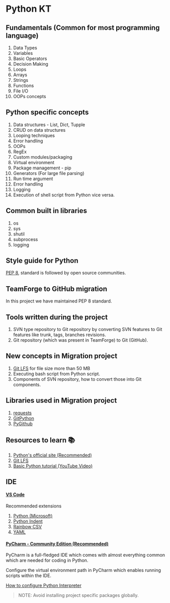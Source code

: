 # Python KT

## Fundamentals (Common for most programming language)

1. Data Types
2. Variables
3. Basic Operators
4. Decision Making
5. Loops
6. Arrays
7. Strings
8. Functions
9. File I/O
10. OOPs concepts

## Python specific concepts

1. Data structures - List, Dict, Tupple
2. CRUD on data structures
3. Looping techniques
4. Error handling
5. OOPs
6. RegEx
7. Custom modules/packaging
8. Virtual environment
9. Package management - pip
10. Generators (For large file parsing)
11. Run time argument
12. Error handling
13. Logging
14. Execution of shell script from Python vice versa.

## Common built in libraries

1. os
2. sys
3. shutil
4. subprocess
5. logging

## Style guide for Python

[PEP 8](https://peps.python.org/pep-0008/), standard is followed by open source communities.

## TeamForge to GitHub migration

In this project we have maintained PEP 8 standard.

## Tools written during the project

1. SVN type repository to Git repository by converting SVN features to Git features like trunk, tags, branches revisions.
2. Git repository (which was present in TeamForge) to Git (GitHub).

## New concepts in Migration project

1. [Git LFS](https://docs.github.com/en/repositories/working-with-files/managing-large-files/configuring-git-large-file-storage) for file size more than 50 MB
2. Executing bash script from Python script.
3. Components of SVN repository, how to convert those into Git components.

## Libraries used in Migration project

1. [requests](https://pypi.org/project/requests/)
2. [GitPython](https://gitpython.readthedocs.io/en/stable/tutorial.html)
3. [PyGithub](https://github.com/PyGithub/PyGithub)

## Resources to learn 📚

1. [Python's official site (Recommended)](https://docs.python.org/3/library/index.html)
2. [Git LFS](https://github.com/git-lfs/git-lfs)
3. [Basic Python tutorial (YouTube Video)](https://www.youtube.com/watch?v=eWRfhZUzrAc)


## IDE

#### [VS Code](https://code.visualstudio.com/)

Recommended extensions

1. [Python (Microsoft)](https://marketplace.visualstudio.com/items?itemName=ms-python.python)
2. [Python Indent](https://marketplace.visualstudio.com/items?itemName=KevinRose.vsc-python-indent)
3. [Rainbow CSV](https://marketplace.visualstudio.com/items?itemName=mechatroner.rainbow-csv)
4. [YAML](https://marketplace.visualstudio.com/items?itemName=redhat.vscode-yaml)

#### [PyCharm - Community Edition (Recommended)](https://www.jetbrains.com/pycharm/download/#section=windows)

PyCharm is a full-fledged IDE which comes with almost everything common which are needed for coding in Python.

Configure the virtual environment path in PyCharm which enables running scripts within the IDE.

[How to configure Python Interpreter](https://www.jetbrains.com/help/pycharm/configuring-python-interpreter.html)

> NOTE: Avoid installing project specific packages globally.